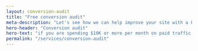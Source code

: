 ```yaml
---
layout: conversion-audit
title: "Free conversion audit"
meta-description: "Let's see how we can help improve your site with a FREE conversion audit "
hero-header: "Conversion audit"
hero-text: "if you are spending $10K or more per month on paid traffic or you have over 30,000 monthly unique visitors to your site we can offer you great ROI and move the needle on conversion and reduce your cost of customer acquisition"
permalink: "/services/conversion-audit"
---
```

